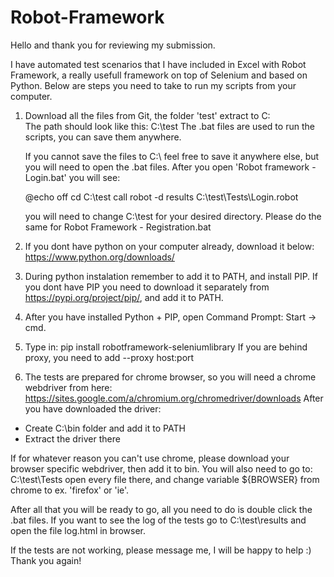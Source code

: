 # Robot-Framework

Hello and thank you for reviewing my submission.

I have automated test scenarios that I have included in Excel with Robot Framework, a really usefull framework on top of Selenium and based on Python.
Below are steps you need to take to run my scripts from your computer.

1. Download all the files from Git, the folder 'test' extract to C:\
    The path should look like this: C:\test
    The .bat files are used to run the scripts, you can save them anywhere.
    
    If you cannot save the files to C:\ feel free to save it anywhere else, but you will need to open the .bat files.
    After you open 'Robot framework - Login.bat' you will see:
    
    @echo off
    cd C:\test
    call robot -d results C:\test\Tests\Login.robot
    
    you will need to change C:\test for your desired directory.
    Please do the same for Robot Framework - Registration.bat
    
2. If you dont have python on your computer already, download it below:
https://www.python.org/downloads/
3. During python instalation remember to add it to PATH, and install PIP. If you dont have PIP you need to download it separately from https://pypi.org/project/pip/, and add it to PATH.
4. After you have installed Python + PIP, open Command Prompt: Start -> cmd.
5. Type in: pip install robotframework-seleniumlibrary
   If you are behind proxy, you need to add --proxy host:port
6. The tests are prepared for chrome browser, so you will need a chrome webdriver from here:
https://sites.google.com/a/chromium.org/chromedriver/downloads
After you have downloaded the driver:
- Create C:\bin folder and add it to PATH
- Extract the driver there

If for whatever reason you can't use chrome, please download your browser specific webdriver, then add it to bin.
You will also need to go to:
C:\test\Tests
open every file there, and change variable ${BROWSER} from chrome to ex. 'firefox' or 'ie'.

After all that you will be ready to go, all you need to do is double click the .bat files.
If you want to see the log of the tests go to C:\test\results and open the file log.html in browser.

If the tests are not working, please message me, I will be happy to help :)
Thank you again!
